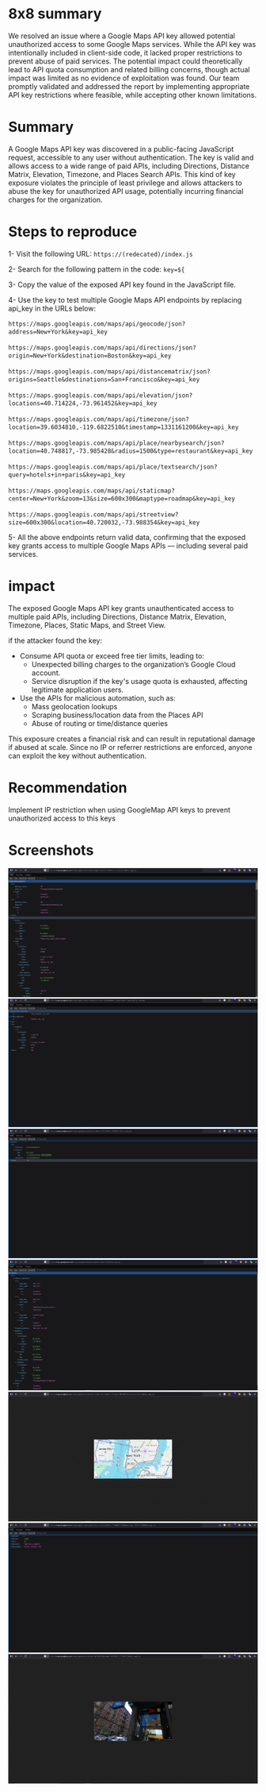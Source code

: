 # 8x8 summary
We resolved an issue where a Google Maps API key allowed potential unauthorized access to some Google Maps services. While the API key was intentionally included in client-side code, it lacked proper restrictions to prevent abuse of paid services. The potential impact could theoretically lead to API quota consumption and related billing concerns, though actual impact was limited as no evidence of exploitation was found. Our team promptly validated and addressed the report by implementing appropriate API key restrictions where feasible, while accepting other known limitations.

# Summary
A Google Maps API key was discovered in a public-facing JavaScript request, accessible to any user without authentication. The key is valid and allows access to a wide range of paid APIs, including Directions, Distance Matrix, Elevation, Timezone, and Places Search APIs.
This kind of key exposure violates the principle of least privilege and allows attackers to abuse the key for unauthorized API usage, potentially incurring financial charges for the organization.

# Steps to reproduce
1- Visit the following URL: `https://(redecated)/index.js`

2- Search for the following pattern in the code: `key=${`

3- Copy the value of the exposed API key found in the JavaScript file.

4- Use the key to test multiple Google Maps API endpoints by replacing api_key in the URLs below:
```
https://maps.googleapis.com/maps/api/geocode/json?address=New+York&key=api_key

https://maps.googleapis.com/maps/api/directions/json?origin=New+York&destination=Boston&key=api_key

https://maps.googleapis.com/maps/api/distancematrix/json?origins=Seattle&destinations=San+Francisco&key=api_key

https://maps.googleapis.com/maps/api/elevation/json?locations=40.714224,-73.961452&key=api_key

https://maps.googleapis.com/maps/api/timezone/json?location=39.6034810,-119.6822510&timestamp=1331161200&key=api_key

https://maps.googleapis.com/maps/api/place/nearbysearch/json?location=40.748817,-73.985428&radius=1500&type=restaurant&key=api_key

https://maps.googleapis.com/maps/api/place/textsearch/json?query=hotels+in+paris&key=api_key

https://maps.googleapis.com/maps/api/staticmap?center=New+York&zoom=13&size=600x300&maptype=roadmap&key=api_key

https://maps.googleapis.com/maps/api/streetview?size=600x300&location=40.720032,-73.988354&key=api_key
```
5- All the above endpoints return valid data, confirming that the exposed key grants access to multiple Google Maps APIs — including several paid services.

# impact
The exposed Google Maps API key grants unauthenticated access to multiple paid APIs, including Directions, Distance Matrix, Elevation, Timezone, Places, Static Maps, and Street View.

if the attacker found the key:

- Consume API quota or exceed free tier limits, leading to:
    - Unexpected billing charges to the organization’s Google Cloud account.
    - Service disruption if the key's usage quota is exhausted, affecting legitimate application users.
- Use the APIs for malicious automation, such as:
    - Mass geolocation lookups
    - Scraping business/location data from the Places API
    - Abuse of routing or time/distance queries
        
This exposure creates a financial risk and can result in reputational damage if abused at scale. Since no IP or referrer restrictions are enforced, anyone can exploit the key without authentication.

# Recommendation
Implement IP restriction when using GoogleMap API keys to prevent unauthorized access to this keys

# Screenshots
![screenshot](https://raw.githubusercontent.com/abdalla-samir/Web-Vulnerabilities-Reports/main/Bug_Hunting/report_one/report_images/directions-api-valid-response.png)
![screenshot](https://raw.githubusercontent.com/abdalla-samir/Web-Vulnerabilities-Reports/main/Bug_Hunting/report_one/report_images/distance-matrix-api-valid-response.png)
![screenshot](https://raw.githubusercontent.com/abdalla-samir/Web-Vulnerabilities-Reports/main/Bug_Hunting/report_one/report_images/elevation-api-valid-response.png)
![screenshot](https://raw.githubusercontent.com/abdalla-samir/Web-Vulnerabilities-Reports/main/Bug_Hunting/report_one/report_images/geocoding-api-valid-response.png)
![screenshot](https://raw.githubusercontent.com/abdalla-samir/Web-Vulnerabilities-Reports/main/Bug_Hunting/report_one/report_images/staticmap-api-image-response.png)
![screenshot](https://raw.githubusercontent.com/abdalla-samir/Web-Vulnerabilities-Reports/main/Bug_Hunting/report_one/report_images/timezone-api-valid-response.png)
![screenshot](https://raw.githubusercontent.com/abdalla-samir/Web-Vulnerabilities-Reports/main/Bug_Hunting/report_one/report_images/streetview-api-image-response.png)
